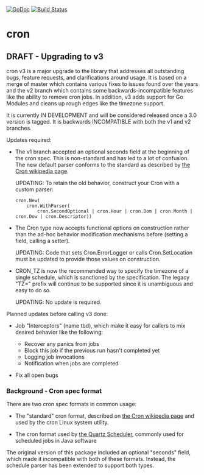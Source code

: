 [![GoDoc](http://godoc.org/github.com/robfig/cron?status.png)](http://godoc.org/github.com/robfig/cron)
[![Build Status](https://travis-ci.org/robfig/cron.svg?branch=master)](https://travis-ci.org/robfig/cron)

# cron

## DRAFT - Upgrading to v3

cron v3 is a major upgrade to the library that addresses all outstanding bugs,
feature requests, and clarifications around usage. It is based on a merge of
master which contains various fixes to issues found over the years and the v2
branch which contains some backwards-incompatible features like the ability to
remove cron jobs. In addition, v3 adds support for Go Modules and cleans up
rough edges like the timezone support.

It is currently IN DEVELOPMENT and will be considered released once a 3.0
version is tagged. It is backwards INCOMPATIBLE with both the v1 and v2
branches.

Updates required:

- The v1 branch accepted an optional seconds field at the beginning of the cron
  spec. This is non-standard and has led to a lot of confusion. The new default
  parser conforms to the standard as described by [the Cron wikipedia page].

  UPDATING: To retain the old behavior, construct your Cron with a custom
  parser:

      cron.New(
          cron.WithParser(
              cron.SecondOptional | cron.Hour | cron.Dom | cron.Month | cron.Dow | cron.Descriptor))

- The Cron type now accepts functional options on construction rather than the
  ad-hoc behavior modification mechanisms before (setting a field, calling a setter).

  UPDATING: Code that sets Cron.ErrorLogger or calls Cron.SetLocation must be
  updated to provide those values on construction.

- CRON_TZ is now the recommended way to specify the timezone of a single
  schedule, which is sanctioned by the specification. The legacy "TZ=" prefix
  will continue to be supported since it is unambiguous and easy to do so.

  UPDATING: No update is required.

Planned updates before calling v3 done:

- Job "Interceptors" (name tbd), which make it easy for callers to mix desired
  behavior like the following:
  - Recover any panics from jobs
  - Block this job if the previous run hasn't completed yet
  - Logging job invocations
  - Notification when jobs are completed

- Fix all open bugs

### Background - Cron spec format

There are two cron spec formats in common usage:

- The "standard" cron format, described on [the Cron wikipedia page] and used by
  the cron Linux system utility.

- The cron format used by [the Quartz Scheduler], commonly used for scheduled
  jobs in Java software

[the Cron wikipedia page]: https://en.wikipedia.org/wiki/Cron
[the Quartz Scheduler]: http://www.quartz-scheduler.org/documentation/quartz-2.x/tutorials/crontrigger.html

The original version of this package included an optional "seconds" field, which
made it incompatible with both of these formats. Instead, the schedule parser
has been extended to support both types.
